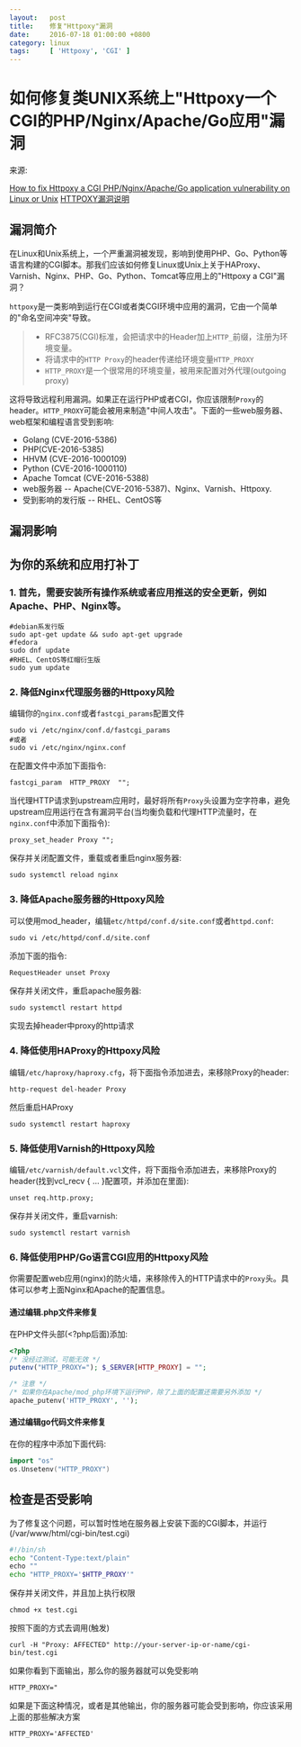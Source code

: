 ```yaml
---
layout:   post
title:    修复"Httpoxy"漏洞
date:     2016-07-18 01:00:00 +0800
category: linux
tags:     [ 'Httpoxy', 'CGI' ]
---
```


# 如何修复类UNIX系统上"Httpoxy一个CGI的PHP/Nginx/Apache/Go应用"漏洞

来源:

[How to fix Httpoxy a CGI PHP/Nginx/Apache/Go application vulnerability on Linux or Unix](http://www.cyberciti.biz/faq/fix-httpproxy-cgi-application-vulnerability-for-linux-unix-apache-nginx-python-php/)
[HTTPOXY漏洞说明](http://www.laruence.com/2016/07/19/3101.html)

## 漏洞简介

在Linux和Unix系统上，一个严重漏洞被发现，影响到使用PHP、Go、Python等语言构建的CGI脚本。那我们应该如何修复Linux或Unix上关于HAProxy、Varnish、Nginx、PHP、Go、Python、Tomcat等应用上的"Httpoxy a CGI"漏洞？

`httpoxy`是一类影响到运行在CGI或者类CGI环境中应用的漏洞，它由一个简单的"命名空间冲突"导致。

> * RFC3875(CGI)标准，会把请求中的Header加上`HTTP_`前缀，注册为环境变量。
> * 将请求中的`HTTP Proxy`的header传递给环境变量`HTTP_PROXY`
> * `HTTP_PROXY`是一个很常用的环境变量，被用来配置对外代理(outgoing proxy)

这将导致远程利用漏洞。如果正在运行PHP或者CGI，你应该限制`Proxy`的header。`HTTP_PROXY`可能会被用来制造"中间人攻击"。下面的一些web服务器、web框架和编程语言受到影响:

 - Golang (CVE-2016-5386)
 - PHP(CVE-2016-5385)
 - HHVM (CVE-2016-1000109)
 - Python (CVE-2016-1000110)
 - Apache Tomcat (CVE-2016-5388)
 - web服务器 -- Apache(CVE-2016-5387)、Nginx、Varnish、Httpoxy.
 - 受到影响的发行版 -- RHEL、CentOS等

## 漏洞影响



## 为你的系统和应用打补丁

### 1. 首先，需要安装所有操作系统或者应用推送的安全更新，例如Apache、PHP、Nginx等。

```
#debian系发行版
sudo apt-get update && sudo apt-get upgrade
#fedora
sudo dnf update
#RHEL、CentOS等红帽衍生版
sudo yum update
```

### 2. 降低Nginx代理服务器的Httpoxy风险

编辑你的`nginx.conf`或者`fastcgi_params`配置文件

```
sudo vi /etc/nginx/conf.d/fastcgi_params
#或者
sudo vi /etc/nginx/nginx.conf
```

在配置文件中添加下面指令:

```
fastcgi_param  HTTP_PROXY  "";
```

当代理HTTP请求到upstream应用时，最好将所有`Proxy`头设置为空字符串，避免upstream应用运行在含有漏洞平台(当均衡负载和代理HTTP流量时，在`nginx.conf`中添加下面指令):

```
proxy_set_header Proxy "";
```

保存并关闭配置文件，重载或者重启nginx服务器:

```
sudo systemctl reload nginx
```

### 3. 降低Apache服务器的Httpoxy风险

可以使用mod_header，编辑`etc/httpd/conf.d/site.conf`或者`httpd.conf`:

```
sudo vi /etc/httpd/conf.d/site.conf
```

添加下面的指令:

```
RequestHeader unset Proxy
```

保存并关闭文件，重启apache服务器:

```
sudo systemctl restart httpd
```

实现去掉header中proxy的http请求

### 4. 降低使用HAProxy的Httpoxy风险

编辑`/etc/haproxy/haproxy.cfg`，将下面指令添加进去，来移除Proxy的header:

```
http-request del-header Proxy
```

然后重启HAProxy

```
sudo systemctl restart haproxy
```

### 5. 降低使用Varnish的Httpoxy风险

编辑`/etc/varnish/default.vcl`文件，将下面指令添加进去，来移除Proxy的header(找到vcl_recv { … }配置项，并添加在里面):

```
unset req.http.proxy;
```

保存并关闭文件，重启varnish:

```
sudo systemctl restart varnish
```

### 6. 降低使用PHP/Go语言CGI应用的Httpoxy风险

你需要配置web应用(nginx)的防火墙，来移除传入的HTTP请求中的`Proxy`头。具体可以参考上面Nginx和Apache的配置信息。

#### 通过编辑.php文件来修复

在PHP文件头部(<?php后面)添加:

```php
<?php
/* 没经过测试，可能无效 */
putenv("HTTP_PROXY="); $_SERVER[HTTP_PROXY] = "";

/* 注意 */
/* 如果你在Apache/mod_php环境下运行PHP，除了上面的配置还需要另外添加 */
apache_putenv('HTTP_PROXY', '');
```
#### 通过编辑go代码文件来修复

在你的程序中添加下面代码:

```go
import "os"
os.Unsetenv("HTTP_PROXY")
```

## 检查是否受影响

为了修复这个问题，可以暂时性地在服务器上安装下面的CGI脚本，并运行(/var/www/html/cgi-bin/test.cgi)

```sh
#!/bin/sh
echo "Content-Type:text/plain"
​echo ""
echo "HTTP_PROXY='$HTTP_PROXY'"
```

保存并关闭文件，并且加上执行权限

```
chmod +x test.cgi
```

按照下面的方式去调用(触发)

```
curl -H "Proxy: AFFECTED" http://your-server-ip-or-name/cgi-bin/test.cgi
```

如果你看到下面输出，那么你的服务器就可以免受影响

```
HTTP_PROXY="
```

如果是下面这种情况，或者是其他输出，你的服务器可能会受到影响，你应该采用上面的那些解决方案

```
HTTP_PROXY='AFFECTED'
```
